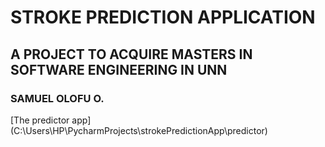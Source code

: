 # STROKE PREDICTION APPLICATION 
## A PROJECT TO ACQUIRE MASTERS IN SOFTWARE ENGINEERING IN UNN
### SAMUEL OLOFU O.

[The predictor app] (C:\Users\HP\PycharmProjects\strokePredictionApp\predictor)
